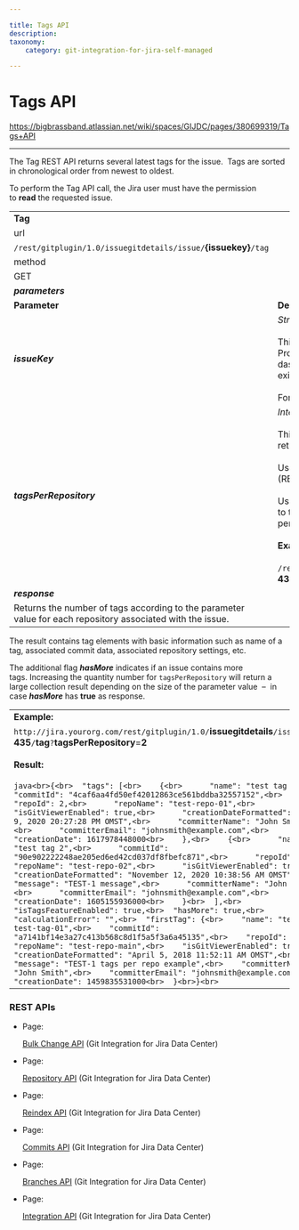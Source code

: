 ```yaml
---

title: Tags API
description:
taxonomy:
    category: git-integration-for-jira-self-managed

---
```


# Tags API

<https://bigbrassband.atlassian.net/wiki/spaces/GIJDC/pages/380699319/Tags+API>

* * *

The Tag REST API returns several latest tags for the issue.  Tags are sorted in chronological order from newest to oldest.

To perform the Tag API call, the Jira user must have the permission to **read** the requested issue.

|     |     |
| --- | --- |
| **Tag** |     |
| url |     |
| `/rest/gitplugin/1.0/issuegitdetails/issue/`**{issuekey}**`/tag` |     |
| method |     |
| GET |     |
| _**parameters**_ |     |
| **Parameter** | **Description** |
| _**issueKey**_ | _String_. Required. Path parameter.<br><br>This is the Jira Issue Key – a concatenation of Project key and Issue number. It must contain a dash ('-'). The _**issueKey**_ must be valid and existent.<br><br>For example: `TST-435`. |
| _**tagsPerRepository**_ | _Integer._ Required.<br><br>This parameter limits the total number of tags returned.<br><br>Use values greater than or equal to **1** (RECOMMENDED).<br><br>Using the zero (0) value will return all tags linked to the issue but this greatly impacts Jira performance (NOT RECOMMENDED).<br><br>**Example:**<br><br>`/rest/gitplugin/1.0/issuegitdetails/issue/`**TST-435**`/tag?`**tagsPerRepository=2** |
| _**response**_ |     |
| Returns the number of tags according to the parameter value for each repository associated with the issue. |     |

  
The result contains tag elements with basic information such as name of a tag, associated commit data, associated repository settings, etc.

The additional flag _**hasMore**_ indicates if an issue contains more tags. Increasing the quantity number for `tagsPerRepository` will return a large collection result depending on the size of the parameter value  –  in case _**hasMore**_ has **true** as response.

|     |
| --- |
| **Example:** |
| `http://jira.yourorg.com/rest/gitplugin/1.0/`**issuegitdetails**`/issue/`**TST-435**`/`**tag**`?`**tagsPerRepository**\=**2**<br><br>**Result:**<br><br>```java<br>{<br>  "tags": [<br>    {<br>      "name": "test tag 1",<br>      "commitId": "4caf6aa4fd50ef42012863ce561bddba32557152",<br>      "repoId": 2,<br>      "repoName": "test-repo-01",<br>      "isGitViewerEnabled": true,<br>      "creationDateFormatted": "April 9, 2020 20:27:28 PM OMST",<br>      "committerName": "John Smith",<br>      "committerEmail": "johnsmith@example.com",<br>      "creationDate": 1617978448000<br>    },<br>    {<br>      "name": "test tag 2",<br>      "commitId": "90e902222248ae205ed6ed42cd037df8fbefc871",<br>      "repoId": 3,<br>      "repoName": "test-repo-02",<br>      "isGitViewerEnabled": true,<br>      "creationDateFormatted": "November 12, 2020 10:38:56 AM OMST",<br>      "message": "TEST-1 message",<br>      "committerName": "John Smith",<br>      "committerEmail": "johnsmith@example.com",<br>      "creationDate": 1605155936000<br>    }<br>  ],<br>  "isTagsFeatureEnabled": true,<br>  "hasMore": true,<br>  "calculationError": "",<br>  "firstTag": {<br>    "name": "testrepo-test-tag-01",<br>    "commitId": "a7141bf14e3a27c413b568c8d1f5a5f3a6a45135",<br>    "repoId": 1,<br>    "repoName": "test-repo-main",<br>    "isGitViewerEnabled": true,<br>    "creationDateFormatted": "April 5, 2018 11:52:11 AM OMST",<br>    "message": "TEST-1 tags per repo example",<br>    "committerName": "John Smith",<br>    "committerEmail": "johnsmith@example.com",<br>    "creationDate": 1459835531000<br>  }<br>}<br>``` |

### REST APIs

*   Page:
    
    [Bulk Change API](/wiki/spaces/GIJDC/pages/380764495/Bulk+Change+API) (Git Integration for Jira Data Center)
    
*   Page:
    
    [Repository API](/wiki/spaces/GIJDC/pages/380699237/Repository+API) (Git Integration for Jira Data Center)
    
*   Page:
    
    [Reindex API](/wiki/spaces/GIJDC/pages/380699270/Reindex+API) (Git Integration for Jira Data Center)
    
*   Page:
    
    [Commits API](/wiki/spaces/GIJDC/pages/380764552/Commits+API) (Git Integration for Jira Data Center)
    
*   Page:
    
    [Branches API](/wiki/spaces/GIJDC/pages/380666446/Branches+API) (Git Integration for Jira Data Center)
    
*   Page:
    
    [Integration API](/wiki/spaces/GIJDC/pages/380699325/Integration+API) (Git Integration for Jira Data Center)